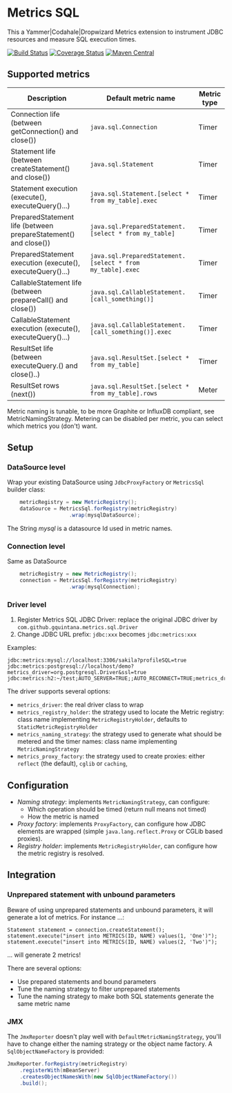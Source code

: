 # Metrics SQL

This a Yammer|Codahale|Dropwizard Metrics extension to instrument JDBC resources 
and measure SQL execution times.

[![Build Status](https://travis-ci.org/gquintana/metrics-sql.svg)](https://travis-ci.org/gquintana/metrics-sql)
[![Coverage Status](https://coveralls.io/repos/github/gquintana/metrics-sql/badge.svg?branch=master)](https://coveralls.io/github/gquintana/metrics-sql?branch=master)
[![Maven Central](https://maven-badges.herokuapp.com/maven-central/com.github.gquintana.metrics/metrics-sql/badge.svg)](https://maven-badges.herokuapp.com/maven-central/com.github.gquintana.metrics/metrics-sql/)

## Supported metrics

| Description                                                     | Default metric name                                         | Metric type |
|-----------------------------------------------------------------|-------------------------------------------------------------|-------------|
| Connection life (between getConnection() and close())           | `java.sql.Connection                                      ` | Timer       |
| Statement life (between createStatement() and close())          | `java.sql.Statement                                       ` | Timer       |
| Statement execution (execute(), executeQuery()...)              | `java.sql.Statement.[select * from my_table].exec         ` | Timer       |
| PreparedStatement life (between prepareStatement() and close()) | `java.sql.PreparedStatement.[select * from my_table]      ` | Timer       |
| PreparedStatement execution (execute(), executeQuery()...)      | `java.sql.PreparedStatement.[select * from my_table].exec ` | Timer       |
| CallableStatement life (between prepareCall() and close())      | `java.sql.CallableStatement.[call_something()]            ` | Timer       |
| CallableStatement execution (execute(), executeQuery()...)      | `java.sql.CallableStatement.[call_something()].exec       ` | Timer       |
| ResultSet life (between executeQuery.() and close()..)          | `java.sql.ResultSet.[select * from my_table]              ` | Timer       |
| ResultSet rows (next())                                         | `java.sql.ResultSet.[select * from my_table].rows         ` | Meter       |

Metric naming is tunable, to be more Graphite or InfluxDB compliant, see MetricNamingStrategy.
Metering can be disabled per metric, you can select which metrics you (don't) want.

## Setup

### DataSource level

Wrap your existing DataSource using `JdbcProxyFactory` or `MetricsSql` builder class:

```java
    metricRegistry = new MetricRegistry();
    dataSource = MetricsSql.forRegistry(metricRegistry)
                    .wrap(mysqlDataSource);
```
The String *mysql* is a datasource Id used in metric names.

### Connection level

Same as DataSource

```java
    metricRegistry = new MetricRegistry();
    connection = MetricsSql.forRegistry(metricRegistry)
                    .wrap(mysqlConnection);
```

### Driver level

1. Register Metrics SQL JDBC Driver: replace the original JDBC driver by `com.github.gquintana.metrics.sql.Driver`
2. Change JDBC URL prefix: `jdbc:xxx` becomes `jdbc:metrics:xxx`

Examples:

```
jdbc:metrics:mysql://localhost:3306/sakila?profileSQL=true
jdbc:metrics:postgresql://localhost/demo?metrics_driver=org.postgresql.Driver&ssl=true
jdbc:metrics:h2:~/test;AUTO_SERVER=TRUE;;AUTO_RECONNECT=TRUE;metrics_driver=org.h2.Driver;metrics_proxy_factory=caching
```

The driver supports several options:

* `metrics_driver`: the real driver class to wrap
* `metrics_registry_holder`: the strategy used to locate the Metric registry: class name implementing `MetricRegistryHolder`, defaults to `StaticMetricRegistryHolder`
* `metrics_naming_strategy`: the strategy used to generate what should be metered and the timer names: class name implementing `MetricNamingStrategy`
* `metrics_proxy_factory`: the strategy used to create proxies: either `reflect` (the default), `cglib` or `caching`, 

## Configuration

* *Naming strategy*:  implements `MetricNamingStrategy`, can configure:
    * Which operation should be timed (return null means not timed)
    * How the metric is named
* *Proxy factory*: implements `ProxyFactory`, can configure how JDBC elements are wrapped (simple `java.lang.reflect.Proxy` or CGLib based proxies).
* *Registry holder*: implements `MetricRegistryHolder`, can configure how the metric registry is resolved.

## Integration

### Unprepared statement with unbound parameters

Beware of using unprepared statements and unbound parameters, it will generate a lot of metrics. For instance ...:

```
Statement statement = connection.createStatement();
statement.execute("insert into METRICS(ID, NAME) values(1, 'One')");
statement.execute("insert into METRICS(ID, NAME) values(2, 'Two')");
```
... will generate 2 metrics!

There are several options:
* Use prepared statements and bound parameters
* Tune the naming strategy to filter unprepared statements
* Tune the naming strategy to make both SQL statements generate the same metric name

### JMX

The `JmxReporter` doesn't play well with `DefaultMetricNamingStrategy`, you'll have to change either the naming strategy or the object name factory. A `SqlObjectNameFactory` is provided:

```java
JmxReporter.forRegistry(metricRegistry)
    .registerWith(mBeanServer)
    .createsObjectNamesWith(new SqlObjectNameFactory())
    .build();
```
